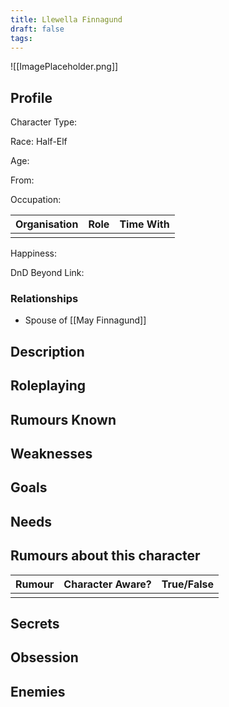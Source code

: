 ```yaml
---
title: Llewella Finnagund
draft: false
tags:
---
```

![[ImagePlaceholder.png]]

## Profile
Character Type: 

Race: Half-Elf

Age:

From:

Occupation:

| Organisation | Role | Time With |
| ------------ | ---- | --------- |
|              |      |           |
Happiness:

DnD Beyond Link:

### Relationships
- Spouse of [[May Finnagund]]
## Description

## Roleplaying

## Rumours Known

## Weaknesses

## Goals

## Needs

## Rumours about this character 

| Rumour | Character Aware? | True/False |
| ------ | ---------------- | ---------- |
|        |                  |            |
## Secrets

## Obsession

## Enemies



